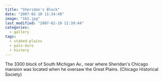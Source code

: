 ```yaml
---
title: "Sheridan's Block"
date: "2007-02-10 11:34:48"
image: "162.jpg"
last_modified: "2007-02-10 11:39:44"
categories:
  - gallery
tags:
  - staked-plains
  - palo-duro
  - history  
---
```


The 3300 block of South Michigan Av., near where Sheridan's Chicago mansion was located when he oversaw the Great Plains. (Chicago Historical Society)
